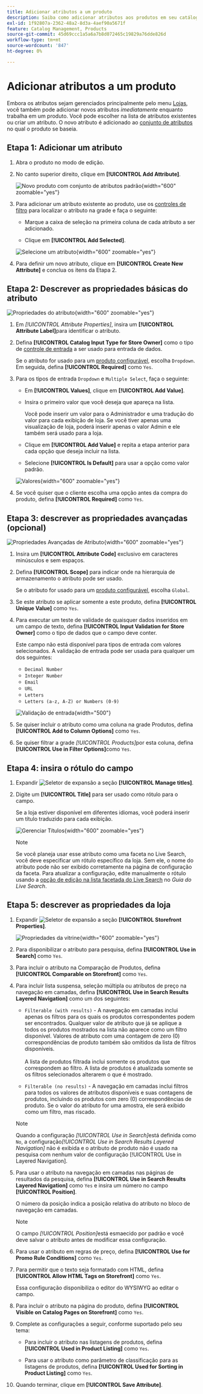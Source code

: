```yaml
---
title: Adicionar atributos a um produto
description: Saiba como adicionar atributos aos produtos em seu catálogo.
exl-id: 1f92807a-2362-48a2-8d3a-4aef90a5671f
feature: Catalog Management, Products
source-git-commit: 45d69ccc1a5a6a7b8d072465c19829a76dde826d
workflow-type: tm+mt
source-wordcount: '847'
ht-degree: 0%

---
```


# Adicionar atributos a um produto

Embora os atributos sejam gerenciados principalmente pelo menu [Lojas](../stores-purchase/stores-menu.md), você também pode adicionar novos atributos _imediatamente_ enquanto trabalha em um produto. Você pode escolher na lista de atributos existentes ou criar um atributo. O novo atributo é adicionado ao [conjunto de atributos](../catalog/attribute-sets.md) no qual o produto se baseia.

## Etapa 1: Adicionar um atributo

1. Abra o produto no modo de edição.

1. No canto superior direito, clique em **[!UICONTROL Add Attribute]**.

   ![Novo produto com conjunto de atributos padrão](./assets/product-attribute-add.png){width="600" zoomable="yes"}

1. Para adicionar um atributo existente ao produto, use os [controles de filtro](../getting-started/admin-grid-controls.md) para localizar o atributo na grade e faça o seguinte:

   - Marque a caixa de seleção na primeira coluna de cada atributo a ser adicionado.

   - Clique em **[!UICONTROL Add Selected]**.

   ![Selecione um atributo](./assets/product-attribute-add-select.png){width="600" zoomable="yes"}

1. Para definir um novo atributo, clique em **[!UICONTROL Create New Attribute]** e conclua os itens da Etapa 2.

## Etapa 2: Descrever as propriedades básicas do atributo

![Propriedades do atributo](./assets/product-attribute-add-new.png){width="600" zoomable="yes"}

1. Em _[!UICONTROL Attribute Properties]_, insira um **[!UICONTROL Attribute Label]**&#x200B;para identificar o atributo.

1. Defina **[!UICONTROL Catalog Input Type for Store Owner]** como o tipo de [controle de entrada](attributes-input-types.md) a ser usado para entrada de dados.

   Se o atributo for usado para um [produto configurável](product-create-configurable.md), escolha `Dropdown`. Em seguida, defina **[!UICONTROL Required]** como `Yes`.

1. Para os tipos de entrada `Dropdown` e `Multiple Select`, faça o seguinte:

   - Em **[!UICONTROL Values]**, clique em **[!UICONTROL Add Value]**.

   - Insira o primeiro valor que você deseja que apareça na lista.

     Você pode inserir um valor para o Administrador e uma tradução do valor para cada exibição de loja. Se você tiver apenas uma visualização de loja, poderá inserir apenas o valor Admin e ele também será usado para a loja.

   - Clique em **[!UICONTROL Add Value]** e repita a etapa anterior para cada opção que deseja incluir na lista.

   - Selecione **[!UICONTROL Is Default]** para usar a opção como valor padrão.

   ![Valores](./assets/product-attribute-add-values-colors.png){width="600" zoomable="yes"}

1. Se você quiser que o cliente escolha uma opção antes da compra do produto, defina **[!UICONTROL Required]** como `Yes`.

## Etapa 3: descrever as propriedades avançadas (opcional)

![Propriedades Avançadas de Atributo](./assets/product-attribute-advanced-attribute-properties.png){width="600" zoomable="yes"}

1. Insira um **[!UICONTROL Attribute Code]** exclusivo em caracteres minúsculos e sem espaços.

1. Defina **[!UICONTROL Scope]** para indicar onde na hierarquia de armazenamento o atributo pode ser usado.

   Se o atributo for usado para um [produto configurável](product-create-configurable.md), escolha `Global`.

1. Se este atributo se aplicar somente a este produto, defina **[!UICONTROL Unique Value]** como `Yes`.

1. Para executar um teste de validade de quaisquer dados inseridos em um campo de texto, defina **[!UICONTROL Input Validation for Store Owner]** como o tipo de dados que o campo deve conter.

   Este campo não está disponível para tipos de entrada com valores selecionados. A validação de entrada pode ser usada para qualquer um dos seguintes:

   - `Decimal Number`
   - `Integer Number`
   - `Email`
   - `URL`
   - `Letters`
   - `Letters (a-z, A-Z) or Numbers (0-9)`

   ![Validação de entrada](./assets/product-attribute-input-validation.png){width="500"}

1. Se quiser incluir o atributo como uma coluna na grade Produtos, defina **[!UICONTROL Add to Column Options]** como `Yes`.

1. Se quiser filtrar a grade _[!UICONTROL Products]_&#x200B;por esta coluna, defina **[!UICONTROL Use in Filter Options]**&#x200B;como `Yes`.

## Etapa 4: insira o rótulo do campo

1. Expandir ![Seletor de expansão](../assets/icon-display-expand.png) a seção **[!UICONTROL Manage titles]**.

1. Digite um **[!UICONTROL Title]** para ser usado como rótulo para o campo.

   Se a loja estiver disponível em diferentes idiomas, você poderá inserir um título traduzido para cada exibição.

   ![Gerenciar Títulos](./assets/product-attribute-add-manage-titles.png){width="600" zoomable="yes"}

   >[!NOTE]
   >
   > Se você planeja usar esse atributo como uma faceta no Live Search, você deve especificar um rótulo específico da loja. Sem ele, o nome do atributo pode não ser exibido corretamente na página de configuração da faceta. Para atualizar a configuração, edite manualmente o rótulo usando a [opção de edição na lista facetada do Live Search](https://experienceleague.adobe.com/en/docs/commerce/live-search/live-search-admin/facets/facets-add#step-2-edit-facet-properties-optional) no _Guia do Live Search_.

## Etapa 5: descrever as propriedades da loja

1. Expandir ![Seletor de expansão](../assets/icon-display-expand.png) a seção **[!UICONTROL Storefront Properties]**.

   ![Propriedades da vitrine](./assets/product-attribute-add-storefront-properties.png){width="600" zoomable="yes"}

1. Para disponibilizar o atributo para pesquisa, defina **[!UICONTROL Use in Search]** como `Yes`.

1. Para incluir o atributo na Comparação de Produtos, defina **[!UICONTROL Comparable on Storefront]** como `Yes`.

1. Para incluir lista suspensa, seleção múltipla ou atributos de preço na navegação em camadas, defina **[!UICONTROL Use in Search Results Layered Navigation]** como um dos seguintes:

   - `Filterable (with results)` - A navegação em camadas inclui apenas os filtros para os quais os produtos correspondentes podem ser encontrados. Qualquer valor de atributo que já se aplique a todos os produtos mostrados na lista não aparece como um filtro disponível. Valores de atributo com uma contagem de zero (0) correspondências de produto também são omitidos da lista de filtros disponíveis.<br/><br/>A lista de produtos filtrada inclui somente os produtos que correspondem ao filtro. A lista de produtos é atualizada somente se os filtros selecionados alterarem o que é mostrado.

   - `Filterable (no results)` - A navegação em camadas inclui filtros para todos os valores de atributos disponíveis e suas contagens de produtos, incluindo os produtos com zero (0) correspondências de produto. Se o valor do atributo for uma amostra, ele será exibido como um filtro, mas riscado.

   >[!NOTE]
   >
   >Quando a configuração _[!UICONTROL Use in Search]_&#x200B;está definida como `No`, a configuração&#x200B;_[!UICONTROL Use in Search Results Layered Navigation]_ não é exibida e o atributo de produto não é usado na pesquisa com nenhum valor de configuração [!UICONTROL Use in Layered Navigation].

1. Para usar o atributo na navegação em camadas nas páginas de resultados da pesquisa, defina **[!UICONTROL Use in Search Results Layered Navigation]** como `Yes` e insira um número no campo **[!UICONTROL Position]**.

   O número da posição indica a posição relativa do atributo no bloco de navegação em camadas.

   >[!NOTE]
   >
   >O campo _[!UICONTROL Position]_&#x200B;está esmaecido por padrão e você deve salvar o atributo antes de modificar essa configuração.

1. Para usar o atributo em regras de preço, defina **[!UICONTROL Use for Promo Rule Conditions]** como `Yes`.

1. Para permitir que o texto seja formatado com HTML, defina **[!UICONTROL Allow HTML Tags on Storefront]** como `Yes`.

   Essa configuração disponibiliza o editor do WYSIWYG ao editar o campo.

1. Para incluir o atributo na página do produto, defina **[!UICONTROL Visible on Catalog Pages on Storefront]** como `Yes`.

1. Complete as configurações a seguir, conforme suportado pelo seu tema:

   - Para incluir o atributo nas listagens de produtos, defina **[!UICONTROL Used in Product Listing]** como `Yes`.

   - Para usar o atributo como parâmetro de classificação para as listagens de produtos, defina **[!UICONTROL Used for Sorting in Product Listing]** como `Yes`.

1. Quando terminar, clique em **[!UICONTROL Save Attribute]**.
